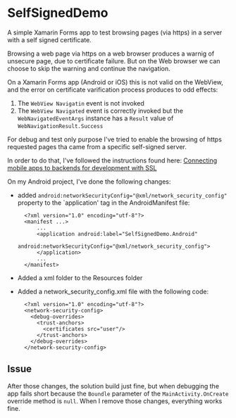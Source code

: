 # SelfSignedDemo
A simple Xamarin Forms app to test browsing pages (via https) in a server with a self signed certificate.

Browsing a web page via https on a web browser produces a warnig of unsecure page, due to certificate failure. But on the Web browser we can choose to skip the warning and continue the navigation.

On a Xamarin Forms app (Android or iOS) this is not valid on the WebView, and the error on certificate varification process produces to odd effects:

1. The `WebView Navigatin` event is not invoked
2. The `WebView Navigated` event is correctly invoked but the `WebNavigatedEventArgs` instance has a `Result` value of `WebNavigationResult.Success`

For debug and test only purpose I've tried to enable the browsing of https requested pages tha came from a specific self-signed server.

In order to do that, I've followed the instructions found here: [Connecting mobile apps to backends for development with SSL](https://medium.com/@noumaan/ssl-app-dev-a2923d5113c6)

On my Android project, I've done the following changes:
- added `android:networkSecurityConfig="@xml/network_security_config"` property to the `application' tag in the AndroidManifest file:

        <?xml version="1.0" encoding="utf-8"?>
        <manifest ...>
    	    ...
    	    <application android:label="SelfSignedDemo.Android"
                         android:networkSecurityConfig="@xml/network_security_config">
            </application>
            ...
        </manifest>
- Added a xml folder to the Resources folder
- Added a network_security_config.xml file with the following code:

        <?xml version="1.0" encoding="utf-8"?>
        <network-security-config>
          <debug-overrides>
            <trust-anchors>
              <certificates src="user"/>
            </trust-anchors>
          </debug-overrides>
        </network-security-config>

## Issue
After those changes, the solution build just fine, but when debugging the app fails short because the `Boundle` parameter of the `MainActivity.OnCreate` override method is `null`. When I remove those changes, everything works fine.
